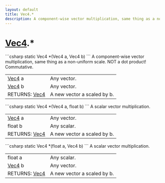 ```yaml
---
layout: default
title: Vec4.*
description: A component-wise vector multiplication, same thing as a non-uniform scale. NOT a dot product! Commutative.
---
```

# [Vec4]({{site.url}}/Pages/Reference/Vec4.html).*

<div class='signature' markdown='1'>
```csharp
static Vec4 *(Vec4 a, Vec4 b)
```
A component-wise vector multiplication, same thing as
a non-uniform scale. NOT a dot product! Commutative.
</div>

|  |  |
|--|--|
|[Vec4]({{site.url}}/Pages/Reference/Vec4.html) a|Any vector.|
|[Vec4]({{site.url}}/Pages/Reference/Vec4.html) b|Any vector.|
|RETURNS: [Vec4]({{site.url}}/Pages/Reference/Vec4.html)|A new vector a scaled by b.|

<div class='signature' markdown='1'>
```csharp
static Vec4 *(Vec4 a, float b)
```
A scalar vector multiplication.
</div>

|  |  |
|--|--|
|[Vec4]({{site.url}}/Pages/Reference/Vec4.html) a|Any vector.|
|float b|Any scalar.|
|RETURNS: [Vec4]({{site.url}}/Pages/Reference/Vec4.html)|A new vector a scaled by b.|

<div class='signature' markdown='1'>
```csharp
static Vec4 *(float a, Vec4 b)
```
A scalar vector multiplication.
</div>

|  |  |
|--|--|
|float a|Any scalar.|
|[Vec4]({{site.url}}/Pages/Reference/Vec4.html) b|Any vector.|
|RETURNS: [Vec4]({{site.url}}/Pages/Reference/Vec4.html)|A new vector a scaled by b.|





